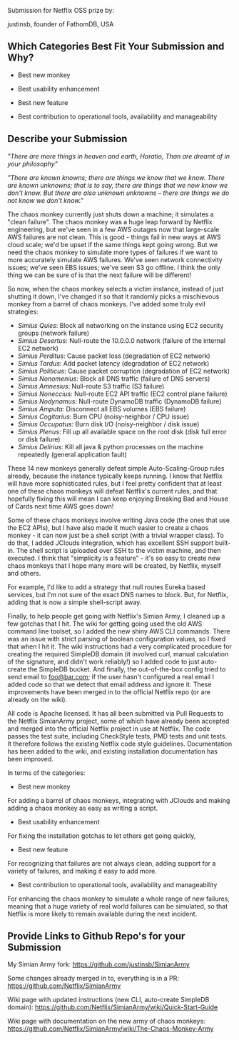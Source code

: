Submission for Netflix OSS prize by:

justinsb, founder of FathomDB, USA

## Which Categories Best Fit Your Submission and Why?

* Best new monkey

* Best usability enhancement
* Best new feature
* Best contribution to operational tools, availability and manageability	


## Describe your Submission

_"There are more things in heaven and earth, Horatio,
Than are dreamt of in your philosophy"_

_"There are known knowns; there are things we know that we know.
There are known unknowns; that is to say, there are things that we now know we don't know.
But there are also unknown unknowns – there are things we do not know we don't know."_

The chaos monkey currently just shuts down a machine; it simulates a "clean failure".  The chaos monkey was a huge leap forward by Netflix engineering, but we've seen in a few AWS outages now that large-scale AWS failures are not clean.  This is good - things fail in new ways at AWS cloud scale; we'd be upset if the same things kept going wrong.  But we need the chaos monkey to simulate more types of failures if we want to more accurately simulate AWS failures.  We've seen network connectivity issues; we've seen EBS issues; we've seen S3 go offline.  I think the only thing we can be sure of is that the next failure will be different!

So now, when the chaos monkey selects a victim instance, instead of just shutting it down, I've changed it so that it randomly picks a mischievous monkey from a barrel of chaos monkeys.  I've added some truly evil strategies:

* _Simius Quies_: Block all networking on the instance using EC2 security groups (network failure)
* _Simius Desertus_: Null-route the 10.0.0.0 network (failure of the internal EC2 network)
* _Simius Perditus_: Cause packet loss (degradation of EC2 network)
* _Simius Tardus_: Add packet latency (degradation of EC2 network)
* _Simius Politicus_: Cause packet corruption (degradation of EC2 network)
* _Simius Nonomenius_: Block all DNS traffic (failure of DNS servers)
* _Simius Amnesius_: Null-route S3 traffic (S3 failure)
* _Simius Noneccius_: Null-route EC2 API traffic (EC2 control plane failure)
* _Simius Nodynamus_: Null-route DynamoDB traffic (DynamoDB failure)
* _Simius Amputa_: Disconnect all EBS volumes (EBS failure)
* _Simius Cogitarius_: Burn CPU (noisy-neighbor / CPU issue)
* _Simius Occupatus_: Burn disk I/O (noisy-neighbor / disk issue)
* _Simius Plenus_: Fill up all available space on the root disk (disk full error or disk failure)
* _Simius Delirius_: Kill all java & python processes on the machine repeatedly (general application fault)

These 14 new monkeys generally defeat simple Auto-Scaling-Group rules already, because the instance typically keeps running.  I know that Netflix will have more sophisticated rules, but I feel pretty confident that at least one of these chaos monkeys will defeat Netflix's current rules, and that hopefully fixing this will mean I can keep enjoying Breaking Bad and House of Cards next time AWS goes down!

Some of these chaos monkeys involve writing Java code (the ones that use the EC2 APIs), but I have also made it much easier to create a chaos monkey - it can now just be a shell script (with a trivial wrapper class).  To do that, I added JClouds integration, which has excellent SSH support built-in.  The shell script is uploaded over SSH to the victim machine, and then executed.  I think that "simplicity is a feature" - it's so easy to create new chaos monkeys that I hope many more will be created, by Netflix, myself and others.

For example, I'd like to add a strategy that null routes Eureka based services, but I'm not sure of the exact DNS names to block.  But, for Netflix, adding that is now a simple shell-script away.

Finally, to help people get going with Netflix's Simian Army, I cleaned up a few gotchas that I hit.  The wiki for getting going used the old AWS command line toolset, so I added the new shiny AWS CLI commands.  There was an issue with strict parsing of boolean configuration values, so I fixed that when I hit it.  The wiki instructions had a very complicated procedure for creating the required SimpleDB domain (it involved curl, manual calculation of the signature, and didn't work reliably!) so I added code to just auto-create the SimpleDB bucket.  And finally, the out-of-the-box config tried to send email to foo@bar.com; if the user hasn't configured a real email I added code so that we detect that email address and ignore it.  These improvements have been merged in to the official Netflix repo (or are already on the wiki).

All code is Apache licensed.  It has all been submitted via Pull Requests to the Netflix SimianArmy project, some of which have already been accepted and merged into the official Netflix project in use at Netflix. 
The code passes the test suite, including CheckStyle tests, PMD tests and unit tests.  It therefore follows the existing Netflix code style guidelines.  Documentation has been added to the wiki, and existing installation documentation has been improved.

In terms of the categories:

* Best new monkey

For adding a barrel of chaos monkeys, integrating with JClouds and making adding a chaos monkey as easy as writing a script.

* Best usability enhancement

For fixing the installation gotchas to let others get going quickly, 

* Best new feature

For recognizing that failures are not always clean, adding support for a variety of failures, and making it easy to add more.

* Best contribution to operational tools, availability and manageability	

For enhancing the chaos monkey to simulate a whole range of new failures, meaning that a huge variety of real world failures can be simulated, so that Netflix is more likely to remain available during the next incident.

## Provide Links to Github Repo's for your Submission

My Simian Army fork:
https://github.com/justinsb/SimianArmy

Some changes already merged in to, everything is in a PR:
https://github.com/Netflix/SimianArmy

Wiki page with updated instructions (new CLI, auto-create SimpleDB domain):
https://github.com/Netflix/SimianArmy/wiki/Quick-Start-Guide

Wiki page with documentation on the new army of chaos monkeys:
https://github.com/Netflix/SimianArmy/wiki/The-Chaos-Monkey-Army

